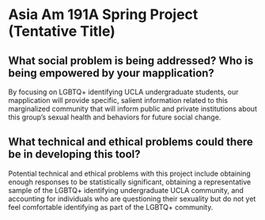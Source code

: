 # Asia Am 191A Spring Project (Tentative Title)

## What social problem is being addressed? Who is being empowered by your mapplication?
By focusing on LGBTQ+ identifying UCLA undergraduate students, our mapplication will provide specific, salient information related to this marginalized community that will inform public and private institutions about this group’s sexual health and behaviors for future social change.

## What technical and ethical problems could there be in developing this tool?
Potential technical and ethical problems with this project include obtaining enough responses to be statistically significant, obtaining a representative sample of the LGBTQ+ identifying undergraduate UCLA community, and accounting for individuals who are questioning their sexuality but do not yet feel comfortable identifying as part of the LGBTQ+ community.
